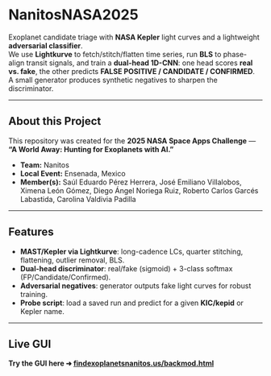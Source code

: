 # NanitosNASA2025

Exoplanet candidate triage with **NASA Kepler** light curves and a lightweight **adversarial classifier**.  
We use **Lightkurve** to fetch/stitch/flatten time series, run **BLS** to phase-align transit signals, and train a **dual-head 1D-CNN**: one head scores **real vs. fake**, the other predicts **FALSE POSITIVE / CANDIDATE / CONFIRMED**.  
A small generator produces synthetic negatives to sharpen the discriminator.

---
##  About this Project

This repository was created for the **2025 NASA Space Apps Challenge** —  
**“A World Away: Hunting for Exoplanets with AI.”**

- **Team:** Nanitos  
- **Local Event:** Ensenada, Mexico  
- **Member(s):** Saúl Eduardo Pérez Herrera, José Emiliano Villalobos, Ximena León Gómez, Diego Ángel Noriega Ruiz, Roberto Carlos Garcés Labastida, Carolina Valdivia Padilla

---
## Features
-  **MAST/Kepler via Lightkurve**: long-cadence LCs, quarter stitching, flattening, outlier removal, BLS.
-  **Dual-head discriminator**: real/fake (sigmoid) + 3-class softmax (FP/Candidate/Confirmed).
-  **Adversarial negatives**: generator outputs fake light curves for robust training.
-  **Probe script**: load a saved run and predict for a given **KIC/kepid** or Kepler name.

---
## Live GUI

**Try the GUI here ➜ [findexoplanetsnanitos.us/backmod.html](https://findexoplanetsnanitos.us/backmod.html)**
